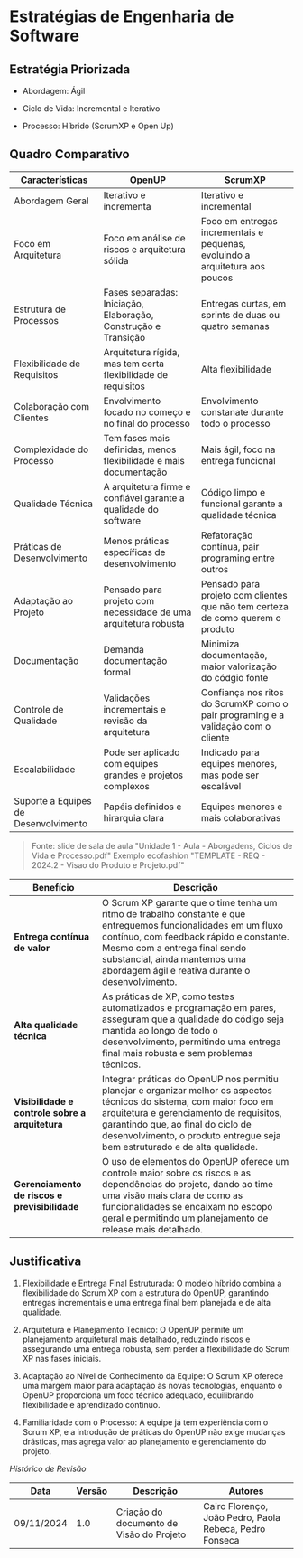 # Estratégias de Engenharia de Software

## Estratégia Priorizada

* Abordagem: Ágil

* Ciclo de Vida: Incremental e Iterativo

* Processo: Híbrido (ScrumXP e Open Up)

## Quadro Comparativo

| Características | OpenUP | ScrumXP | 
| ---------- | ----------- | -------------- | 
| Abordagem Geral  | Iterativo e incrementa | Iterativo e incremental |
| Foco em Arquitetura | Foco em análise de riscos e arquitetura sólida | Foco em entregas incrementais e pequenas, evoluindo a arquitetura aos poucos |
| Estrutura de Processos | Fases separadas: Iniciação, Elaboração, Construção e Transição | Entregas curtas, em sprints de duas ou quatro semanas |
| Flexibilidade de Requisitos | Arquitetura rígida, mas tem certa flexibilidade de requisitos | Alta flexibilidade |
| Colaboração com Clientes | Envolvimento focado no começo e no final do processo | Envolvimento constanate durante todo o processo |
| Complexidade do Processo | Tem fases mais definidas, menos flexibilidade e mais documentação | Mais ágil, foco na entrega funcional |
| Qualidade Técnica | A arquitetura firme e confiável garante a qualidade do software | Código limpo e funcional garante a qualidade técnica |
| Práticas de Desenvolvimento | Menos práticas específicas de desenvolvimento | Refatoração contínua, pair programing entre outros |
| Adaptação ao Projeto | Pensado para projeto com necessidade de uma arquitetura robusta | Pensado para projeto com clientes que não tem certeza de como querem o produto |
| Documentação | Demanda documentação formal | Minimiza documentação, maior valorização do códgio fonte |
| Controle de Qualidade | Validações incrementais e revisão da arquitetura | Confiança nos ritos do ScrumXP como o pair programing e a validação com o cliente |
| Escalabilidade  | Pode ser aplicado com equipes grandes e projetos complexos | Indicado para equipes menores, mas pode ser escalável |
| Suporte a Equipes de Desenvolvimento | Papéis definidos e hirarquia clara | Equipes menores e mais colaborativas |

> Fonte: slide de sala de aula "Unidade 1 - Aula - Aborgadens, Ciclos de Vida e Processo.pdf"
> Exemplo ecofashion "TEMPLATE - REQ - 2024.2 - Visao do Produto e Projeto.pdf"

| Benefício | Descrição |
| --------- | --------- |
| **Entrega contínua de valor** | O Scrum XP garante que o time tenha um ritmo de trabalho constante e que entreguemos funcionalidades em um fluxo contínuo, com feedback rápido e constante. Mesmo com a entrega final sendo substancial, ainda mantemos uma abordagem ágil e reativa durante o desenvolvimento. |
| **Alta qualidade técnica** | As práticas de XP, como testes automatizados e programação em pares, asseguram que a qualidade do código seja mantida ao longo de todo o desenvolvimento, permitindo uma entrega final mais robusta e sem problemas técnicos. |
| **Visibilidade e controle sobre a arquitetura** | Integrar práticas do OpenUP nos permitiu planejar e organizar melhor os aspectos técnicos do sistema, com maior foco em arquitetura e gerenciamento de requisitos, garantindo que, ao final do ciclo de desenvolvimento, o produto entregue seja bem estruturado e de alta qualidade. |
| **Gerenciamento de riscos e previsibilidade** | O uso de elementos do OpenUP oferece um controle maior sobre os riscos e as dependências do projeto, dando ao time uma visão mais clara de como as funcionalidades se encaixam no escopo geral e permitindo um planejamento de release mais detalhado. |

## Justificativa 
 
1. Flexibilidade e Entrega Final Estruturada: O modelo híbrido combina a flexibilidade do Scrum XP com a estrutura do OpenUP, garantindo entregas incrementais e uma entrega final bem planejada e de alta qualidade.

2. Arquitetura e Planejamento Técnico: O OpenUP permite um planejamento arquitetural mais detalhado, reduzindo riscos e assegurando uma entrega robusta, sem perder a flexibilidade do Scrum XP nas fases iniciais.

3. Adaptação ao Nível de Conhecimento da Equipe: O Scrum XP oferece uma margem maior para adaptação às novas tecnologias, enquanto o OpenUP proporciona um foco técnico adequado, equilibrando flexibilidade e aprendizado contínuo.

4. Familiaridade com o Processo: A equipe já tem experiência com o Scrum XP, e a introdução de práticas do OpenUP não exige mudanças drásticas, mas agrega valor ao planejamento e gerenciamento do projeto.




*Histórico de Revisão*

| Data | Versão | Descrição | Autores |
| ---------- | ----------- | -------------- | -------------- |
| 09/11/2024 | 1.0 | Criação do documento de Visão do Projeto | Cairo Florenço, João Pedro, Paola Rebeca, Pedro Fonseca |

